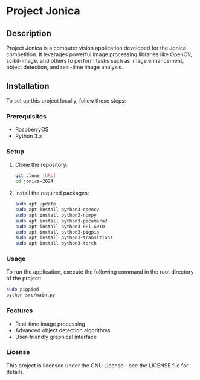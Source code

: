 # Project Jonica

## Description
Project Jonica is a computer vision application developed for the Jonica competition. It leverages powerful image processing libraries like OpenCV, scikit-image, and others to perform tasks such as image enhancement, object detection, and real-time image analysis.

## Installation

To set up this project locally, follow these steps:

### Prerequisites
- RaspberryOS
- Python 3.x

### Setup
1. Clone the repository:
   ```bash
   git clone [URL]
   cd jonica-2024

2. Install the required packages:
   ```bash
   sudo apt update
   sudo apt install python3-opencv
   sudo apt install python3-numpy
   sudo apt install python3-picamera2
   sudo apt install python3-RPi.GPIO
   sudo apt install python3-pigpio
   sudo apt install python3-transitions
   sudo apt install python3-torch
   ```

### Usage
To run the application, execute the following command in the root directory of the project:

```bash
sudo pigpiod
python src/main.py
```

### Features
- Real-time image processing
- Advanced object detection algorithms
- User-friendly graphical interface

### License
This project is licensed under the GNU License - see the LICENSE file for details.
